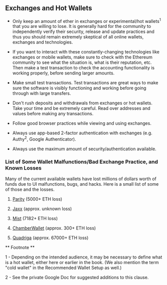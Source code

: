 ## Exchanges and Hot Wallets

- Only keep an amount of ether in exchanges or experimental/hot wallets<sup>1</sup> that you are willing to lose. It is generally hard for the community to independently verify their security, release and update practices and thus you should remain extremely skeptical of all online wallets, exchanges and technologies.

- If you want to interact with these constantly-changing  technologies like exchanges or mobile wallets, make sure to check with the Ethereum community to see what the situation is, what is their reputation, etc. Then make a test transaction to check the accounting functionality is working properly, before sending larger amounts.

- Make small test transactions. Test transactions are great ways to make sure the software is visibly functioning and working before going through with large transfers.

- Don't rush deposits and withdrawals from exchanges or hot wallets. Take your time and be extremely careful. Read over addresses and values before making any transactions.

- Follow good browser practices while viewing and using exchanges.

- Always use app-based 2-factor authentication  with exchanges (e.g. Authy<sup>2</sup>, Google Authenticator).

- Always use the maximum amount of security/authentication available.

### List of Some Wallet Malfunctions/Bad Exchange Practice, and Known Losses

Many of the current available wallets have lost millions of dollars worth of funds due to UI malfunctions, bugs, and hacks. Here is a small list of some of those and the losses.

1. [Parity](https://ethereum.stackexchange.com/questions/16347/did-i-generate-an-existing-ethereum-address-in-parity#16347) (5000+ ETH loss)

2. [Jaxx](https://vxlabs.com/2017/06/10/extracting-the-jaxx-12-word-wallet-backup-phrase/) (approx. unknown loss)

3. [Mist](http://www.newsbtc.com/2016/05/13/ethereum-user-reports-loss-7182-eth-mist-wallet/) (7182+ ETH loss)

4. [ChamberWallet](https://www.ethnews.com/potential-issue-reported---ethereum-chamber-wallet) (approx. 300+ ETH loss)

5. [Quadriga](https://steemit.com/cryptocurrency/@barrydutton/breaking-the-biggest-canadian-coin-exchange-quadrigacx-loses-67-000-usdeth-due-to-coding-error-funds-locked-in-an-executable) (approx. 67000+ ETH loss)

** Footnote **

1 - Depending on the intended audience, it may be necessary to define what is a hot wallet, either here or earlier in the book. (We also mention the term "cold wallet" in the Recommended Wallet Setup as well.)

2 - See the private Google Doc for suggested additions to this clause.